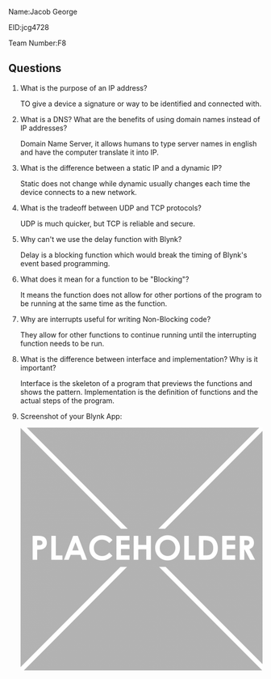 Name:Jacob George

EID:jcg4728

Team Number:F8

## Questions

1. What is the purpose of an IP address?

    TO give a device a signature or way to be identified and connected with. 

2. What is a DNS? What are the benefits of using domain names instead of IP addresses?

    Domain Name Server, it allows humans to type server names in english and have the 
    computer translate it into IP. 

3. What is the difference between a static IP and a dynamic IP?

    Static does not change while dynamic usually changes each time the device connects to a new network. 

4. What is the tradeoff between UDP and TCP protocols?

    UDP is much quicker, but TCP is reliable and secure. 

5. Why can't we use the delay function with Blynk?

    Delay is a blocking function which would break the timing of 
    Blynk's event based programming.

6. What does it mean for a function to be "Blocking"?

    It means the function does not allow for other portions of the program to be running 
    at the same time as the function. 

7. Why are interrupts useful for writing Non-Blocking code?

    They allow for other functions to continue running until the interrupting function needs to be run. 

8. What is the difference between interface and implementation? Why is it important?

   Interface is the skeleton of a program that previews the functions and shows the pattern.
   Implementation is the definition of functions and the actual steps of the program. 

9. Screenshot of your Blynk App:

    ![your image here->](img/placeholder.png)
